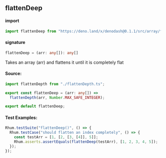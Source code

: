 
## flattenDeep

#### import
```typescript
import flattenDeep from "https://deno.land/x/denodash@0.1.1/src/array/flattenDeep.ts"
```

#### signature
```typescript
flattenDeep = (arr: any[]): any[]
```

Takes an array (arr) and flattens it until it is completely flat

#### Source:

```typescript
import flattenDepth from "./flattenDepth.ts";

export const flattenDeep = (arr: any[]) =>
  flattenDepth(arr, Number.MAX_SAFE_INTEGER);

export default flattenDeep;

```

#### Test Examples: 

```typescript
Rhum.testSuite("flattenDeep()", () => {
  Rhum.testCase("should flatten an index completely", () => {
    const testArr = [1, [2, [3, [4]], 5]];
    Rhum.asserts.assertEquals(flattenDeep(testArr), [1, 2, 3, 4, 5]);
  });
});
```

  